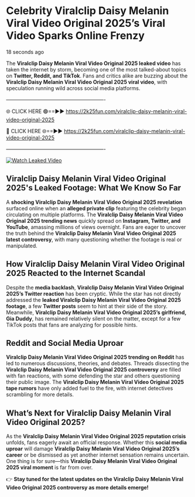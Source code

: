 # Celebrity Viralclip Daisy Melanin Viral Video Original 2025’s Viral Video Sparks Online Frenzy

18 seconds ago

The **Viralclip Daisy Melanin Viral Video Original 2025 leaked video** has taken the internet by storm, becoming one of the most talked-about topics on **Twitter, Reddit, and TikTok**. Fans and critics alike are buzzing about the **Viralclip Daisy Melanin Viral Video Original 2025 viral video**, with speculation running wild across social media platforms.

———————————————————-

🌐 CLICK HERE 🟢==►► https://2k25fun.com/viralclip-daisy-melanin-viral-video-original-2025

🔴 CLICK HERE 🌐==►► https://2k25fun.com/viralclip-daisy-melanin-viral-video-original-2025

———————————————————-

[![Watch Leaked Video](https://miro.medium.com/v2/resize:fit:828/format:webp/1*cilzJN44JGOrTw9NJCrNHA.gif "Watch Leaked Video")](https://2k25fun.com/viralclip-daisy-melanin-viral-video-original-2025)

## **Viralclip Daisy Melanin Viral Video Original 2025's Leaked Footage: What We Know So Far**  
A **shocking Viralclip Daisy Melanin Viral Video Original 2025 revelation** surfaced online when an **alleged private clip** featuring the celebrity began circulating on multiple platforms. The **Viralclip Daisy Melanin Viral Video Original 2025 trending news** quickly spread on **Instagram, Twitter, and YouTube**, amassing millions of views overnight. Fans are eager to uncover the truth behind the **Viralclip Daisy Melanin Viral Video Original 2025 latest controversy**, with many questioning whether the footage is real or manipulated.  

## **How Viralclip Daisy Melanin Viral Video Original 2025 Reacted to the Internet Scandal**  
Despite the **media backlash**, **Viralclip Daisy Melanin Viral Video Original 2025’s Twitter reaction** has been cryptic. While the star has not directly addressed the **leaked Viralclip Daisy Melanin Viral Video Original 2025 footage**, a few **Twitter posts** seem to hint at their side of the story. Meanwhile, **Viralclip Daisy Melanin Viral Video Original 2025’s girlfriend, Gia Duddy**, has remained relatively silent on the matter, except for a few TikTok posts that fans are analyzing for possible hints.  

## **Reddit and Social Media Uproar**  
**Viralclip Daisy Melanin Viral Video Original 2025 trending on Reddit** has led to numerous discussions, theories, and debates. Threads dissecting the **Viralclip Daisy Melanin Viral Video Original 2025 controversy** are filled with fan reactions, with some defending the star and others questioning their public image. The **Viralclip Daisy Melanin Viral Video Original 2025 tape rumors** have only added fuel to the fire, with internet detectives scrambling for more details.  

## **What’s Next for Viralclip Daisy Melanin Viral Video Original 2025?**  
As the **Viralclip Daisy Melanin Viral Video Original 2025 reputation crisis** unfolds, fans eagerly await an official response. Whether this **social media uproar** will damage **Viralclip Daisy Melanin Viral Video Original 2025’s career** or be dismissed as yet another internet sensation remains uncertain. One thing is for sure—this **Viralclip Daisy Melanin Viral Video Original 2025 viral moment** is far from over.  

👉 **Stay tuned for the latest updates on the Viralclip Daisy Melanin Viral Video Original 2025 controversy as more details emerge!**  